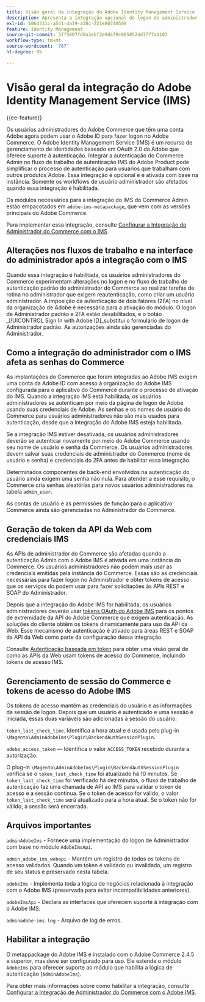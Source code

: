 ```yaml
---
title: Visão geral da integração do Adobe Identity Management Service (IMS)
description: Apresenta a integração opcional do logon de administrador do Adobe Commerce com o Adobe IMS
exl-id: 106d731c-a541-4a19-a38c-221e80740508
feature: Identity Management
source-git-commit: 3ff5807fd0a3ebf2e9d4f9c085852dd7777a1103
workflow-type: tm+mt
source-wordcount: '767'
ht-degree: 0%

---
```


# Visão geral da integração do Adobe Identity Management Service (IMS)

{{ee-feature}}

Os usuários administradores do Adobe Commerce que têm uma conta Adobe agora podem usar o Adobe ID para fazer logon no Adobe Commerce. O Adobe Identity Management Service (IMS) é um recurso de gerenciamento de identidades baseado em OAuth 2.0 da Adobe que oferece suporte à autenticação. Integrar a autenticação do Commerce Admin no fluxo de trabalho de autenticação IMS do Adobe Product pode simplificar o processo de autenticação para usuários que trabalham com outros produtos Adobe. Essa integração é opcional e é ativada com base na instância. Somente os workflows de usuário administrador são afetados quando essa integração é habilitada. 

Os módulos necessários para a integração do IMS do Commerce Admin estão empacotados em `adobe-ims-metapackage`, que vem com as versões principais do Adobe Commerce.

Para implementar essa integração, consulte [Configurar a Integração do Administrador do Commerce com o IMS](./adobe-ims-config.md).

## Alterações nos fluxos de trabalho e na interface do administrador após a integração com o IMS

Quando essa integração é habilitada, os usuários administradores do Commerce experimentam alterações no logon e no fluxo de trabalho de autenticação padrão do administrador do Commerce ao realizar tarefas de rotina no administrador que exigem reautenticação, como criar um usuário administrador. A imposição da autenticação de dois fatores (2FA) no nível da organização de Adobe é necessária para a ativação do módulo. O logon de Administrador padrão e 2FA estão desabilitados, e o botão _[!UICONTROL Sign In with Adobe ID]_substitui o formulário de logon de Administrador padrão. As autorizações ainda são gerenciadas do Administrador.

## Como a integração do administrador com o IMS afeta as senhas do Commerce

As implantações do Commerce que foram integradas ao Adobe IMS exigem uma conta da Adobe ID com acesso à organização do Adobe IMS configurada para o aplicativo do Commerce durante o processo de ativação do IMS.  Quando a integração IMS está habilitada, os usuários administradores se autenticam por meio da página de logon de Adobe usando suas credenciais de Adobe. As senhas e os nomes de usuário do Commerce para usuários administradores não são mais usados para autenticação, desde que a integração do Adobe IMS esteja habilitada.

Se a integração IMS estiver desativada, os usuários administradores deverão se autenticar novamente por meio do Adobe Commerce usando seu nome de usuário e senha da Commerce. Os usuários administradores devem salvar suas credenciais de administrador do Commerce (nome de usuário e senha) e credenciais do 2FA antes de habilitar essa integração.

Determinados componentes de back-end envolvidos na autenticação do usuário ainda exigem uma senha não nula. Para atender a esse requisito, o Commerce cria senhas aleatórias para novos usuários administradores na tabela `admin_user`.

As contas de usuário e as permissões de função para o aplicativo Commerce ainda são gerenciadas no Administrador do Commerce.


## Geração de token da API da Web com credenciais IMS

As APIs de administrador do Commerce são afetadas quando a autenticação Admin com o Adobe IMS é ativada em uma instância do Commerce. Os usuários administradores não podem mais usar as credenciais emitidas pela instância do Commerce. Essas são as credenciais necessárias para fazer logon no Administrador e obter tokens de acesso que os serviços do podem usar para fazer solicitações às APIs REST e SOAP do Administrador.

Depois que a integração do Adobe IMS for habilitada, os usuários administradores deverão usar [tokens OAuth do Adobe IMS](https://developer.adobe.com/developer-console/docs/guides/authentication/OAuthIntegration/) para os pontos de extremidade da API do Adobe Commerce que exigem autenticação. As soluções do cliente obtêm os tokens dinamicamente para uso da API da Web. Esse mecanismo de autenticação é ativado para áreas REST e SOAP da API da Web como parte da configuração dessa integração.

Consulte [Autenticação baseada em token](https://developer.adobe.com/commerce/webapi/get-started/authentication/gs-authentication-token/) para obter uma visão geral de como as APIs da Web usam tokens de acesso do Commerce, incluindo tokens de acesso IMS.

## Gerenciamento de sessão do Commerce e tokens de acesso do Adobe IMS

Os tokens de acesso mantêm as credenciais do usuário e as informações da sessão de logon. Depois que um usuário é autenticado e uma sessão é iniciada, essas duas variáveis são adicionadas à sessão do usuário:

`token_last_check_time`. Identifica a hora atual e é usada pelo plug-in `\Magento\AdminAdobeIms\Plugin\BackendAuthSessionPlugin`.

`adobe_access_token` — Identifica o valor `ACCESS_TOKEN` recebido durante a autorização.

O plug-in `\Magento\AdminAdobeIms\Plugin\BackendAuthSessionPlugin` verifica se o `token_last_check_time` foi atualizado há 10 minutos. Se `token_last_check_time` foi verificado há dez minutos, o fluxo de trabalho de autenticação faz uma chamada de API ao IMS para validar o token de acesso e a sessão continua. Se o token de acesso for válido, o valor `token_last_check_time` será atualizado para a hora atual. Se o token não for válido, a sessão será encerrada.

## Arquivos importantes

`adminAdobeIms` - Fornece uma implementação do logon de Administrador com base no módulo `AdobeImsApi`.

`admin_adobe_ims_webapi` - Mantém um registro de todos os tokens de acesso validados. Quando um token é validado ou invalidado, um registro de seu status é preservado nesta tabela.

`adobeIms` - Implementa toda a lógica de negócios relacionada à integração com o Adobe IMS (preservada para evitar incompatibilidades anteriores).

`adobeImsApi` - Declara as interfaces que oferecem suporte à integração com o Adobe IMS.

`adminadobe-ims.log` - Arquivo de log de erros.

## Habilitar a integração

O metappackage do Adobe IMS é instalado com o Adobe Commerce 2.4.5 e superior, mas deve ser configurado para uso. Ele estende o módulo `AdobeIms` para oferecer suporte ao módulo que habilita a lógica de autenticação (`AdminAdobeIms`).

Para obter mais informações sobre como habilitar a integração, consulte [Configurar a Integração de Administrador do Commerce com o Adobe IMS](./adobe-ims-config.md).
